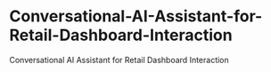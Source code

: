 # Conversational-AI-Assistant-for-Retail-Dashboard-Interaction
Conversational AI Assistant for Retail Dashboard Interaction
